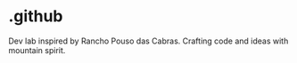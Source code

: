 # .github
Dev lab inspired by Rancho Pouso das Cabras. Crafting code and ideas with mountain spirit.
